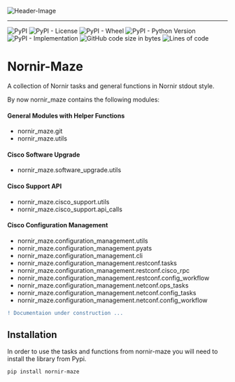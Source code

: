 ![Header-Image](https://user-images.githubusercontent.com/70367776/188263859-0034b5f1-4e61-4f79-b34d-f7744f972810.png)

----
![PyPI](https://img.shields.io/pypi/v/nornir-maze?label=pypi%20version&style=plastic)
![PyPI - License](https://img.shields.io/pypi/l/nornir-maze?label=license&style=plastic)
![PyPI - Wheel](https://img.shields.io/pypi/wheel/nornir-maze?label=wheel&style=plastic)
![PyPI - Python Version](https://img.shields.io/pypi/pyversions/nornir-maze?label=python&style=plastic)
![PyPI - Implementation](https://img.shields.io/pypi/implementation/nornir-maze?label=implementation&style=plastic)
![GitHub code size in bytes](https://img.shields.io/github/languages/code-size/willikubny/nornir-maze?label=code%20size&style=plastic)
![Lines of code](https://img.shields.io/tokei/lines/github/willikubny/nornir-maze?label=total%20lines&style=plastic)


# Nornir-Maze

A collection of Nornir tasks and general functions in Nornir stdout style.

By now nornir_maze contains the following modules:

#### General Modules with Helper Functions
* nornir_maze.git
* nornir_maze.utils

#### Cisco Software Upgrade
* nornir_maze.software_upgrade.utils

#### Cisco Support API
* nornir_maze.cisco_support.utils
* nornir_maze.cisco_support.api_calls

#### Cisco Configuration Management
* nornir_maze.configuration_management.utils
* nornir_maze.configuration_management.pyats
* nornir_maze.configuration_management.cli
* nornir_maze.configuration_management.restconf.tasks
* nornir_maze.configuration_management.restconf.cisco_rpc
* nornir_maze.configuration_management.restconf.config_workflow
* nornir_maze.configuration_management.netconf.ops_tasks
* nornir_maze.configuration_management.netconf.config_tasks
* nornir_maze.configuration_management.netconf.config_workflow


```diff
! Documentaion under construction ...
```

## Installation

In order to use the tasks and functions from nornir-maze you will need to install the library from Pypi.

```bash
pip install nornir-maze
```
